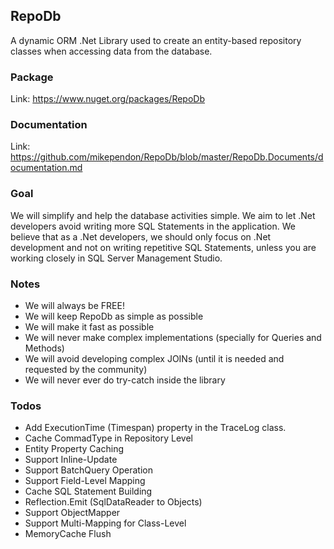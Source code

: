 ## RepoDb

A dynamic ORM .Net Library used to create an entity-based repository classes when accessing data from the database.

### Package
Link: https://www.nuget.org/packages/RepoDb

### Documentation
Link: https://github.com/mikependon/RepoDb/blob/master/RepoDb.Documents/documentation.md

### Goal

We will simplify and help the database activities simple. We aim to let .Net developers avoid writing more SQL Statements in the application. We believe that as a .Net developers, we should only focus on .Net development and not on writing repetitive SQL Statements, unless you are working closely in SQL Server Management Studio.

### Notes

 - We will always be FREE!
 - We will keep RepoDb as simple as possible
 - We will make it fast as possible
 - We will never make complex implementations (specially for Queries and Methods)
 - We will avoid developing complex JOINs (until it is needed and requested by the community)
 - We will never ever do try-catch inside the library
 
### Todos

 - Add ExecutionTime (Timespan) property in the TraceLog class.
 - Cache CommadType in Repository Level
 - Entity Property Caching
 - Support Inline-Update
 - Support BatchQuery Operation
 - Support Field-Level Mapping
 - Cache SQL Statement Building
 - Reflection.Emit (SqlDataReader to Objects)
 - Support ObjectMapper
 - Support Multi-Mapping for Class-Level
 - MemoryCache Flush
